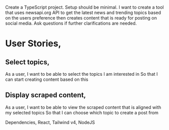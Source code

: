 Create a TypeScript project. Setup should be minimal.
I want to create a tool that uses newsapi.org API to get the latest news and trending topics based on the users preference then creates content that is ready for posting on social media.
Ask questions if further clarifications are needed.


# User Stories,
## Select topics,
As a user,
I want to be able to select the topics I am interested in
So that I can start creating content based on this

## Display scraped content,
As a user, 
I want to be able to view the scraped content that is aligned with my selected topics
So that I can choose which topic to create a post from


Dependencies,
React,
Tailwind v4,
NodeJS